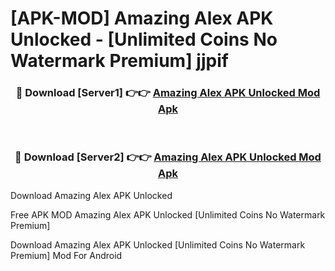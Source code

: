 # [APK-MOD] Amazing Alex APK Unlocked - [Unlimited Coins No Watermark Premium] jjpif



<div align="center">
<h3>🔴 Download [Server1] 👉👉 <a href="https://momento.my/?title=Amazing_Alex_APK_Unlocked">Amazing Alex APK Unlocked Mod Apk</a></h3><br>

<h3>🔴 Download [Server2] 👉👉 <a href="https://momento.my/?title=Amazing_Alex_APK_Unlocked">Amazing Alex APK Unlocked Mod Apk</a></h3>
</div>



Download Amazing Alex APK Unlocked 

Free APK MOD Amazing Alex APK Unlocked [Unlimited Coins No Watermark Premium]

Download Amazing Alex APK Unlocked [Unlimited Coins No Watermark Premium] Mod For Android
